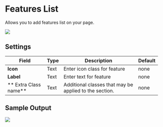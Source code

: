# Features List

Allows you to add features list on your page.

![](http://transvelo.github.io/docs/techmarket/images/features-list.png)

## Settings

| Field | Type | Description | Default
| -- | -- | -- | -- |
| **Icon** | Text | Enter icon class for feature | none
| **Label** | Text | Enter text for feature | none
| ** Extra Class name** | Text | Additional classes that may be applied to the section. | none


## Sample Output

![](http://transvelo.github.io/docs/techmarket/images/output-features-list.png)

